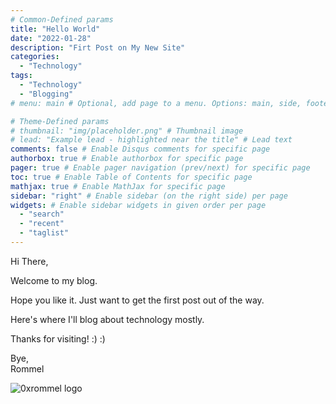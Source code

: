 ```yaml
---
# Common-Defined params
title: "Hello World"
date: "2022-01-28"
description: "Firt Post on My New Site"
categories:
  - "Technology"
tags:
  - "Technology"
  - "Blogging"
# menu: main # Optional, add page to a menu. Options: main, side, footer

# Theme-Defined params
# thumbnail: "img/placeholder.png" # Thumbnail image
# lead: "Example lead - highlighted near the title" # Lead text
comments: false # Enable Disqus comments for specific page
authorbox: true # Enable authorbox for specific page
pager: true # Enable pager navigation (prev/next) for specific page
toc: true # Enable Table of Contents for specific page
mathjax: true # Enable MathJax for specific page
sidebar: "right" # Enable sidebar (on the right side) per page
widgets: # Enable sidebar widgets in given order per page
  - "search"
  - "recent"
  - "taglist"
---
```


Hi There,

Welcome to my blog.

Hope you like it. Just want to get the first post out of the way.

Here's where I'll blog about technology mostly.

Thanks for visiting! :) :)

Bye,\
Rommel

![0xrommel logo](/img/0xrommel.png "oxrommel.dev logo")
